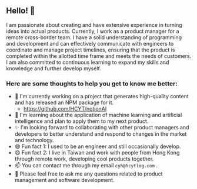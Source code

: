 ## Hello! 👋
I am passionate about creating and have extensive experience in turning ideas into actual products. Currently, I work as a product manager for a remote cross-border team. I have a solid understanding of programming and development and can effectively communicate with engineers to coordinate and manage project timelines, ensuring that the product is completed within the allotted time frame and meets the needs of customers. I am also committed to continuous learning to expand my skills and knowledge and further develop myself.

### Here are some thoughts to help you get to know me better:

- 🔭 I'm currently working on a project that generates high-quality content and has released an NPM package for it.
  - https://github.com/HCYT/notionAI 
- 🌱 I'm learning about the application of machine learning and artificial intelligence and plan to apply them to my next product.
- ✨ I'm looking forward to collaborating with other product managers and developers to better understand and respond to changes in the market and technology.
- 😄 Fun fact 1: I used to be an engineer and still occasionally develop.
- 😄 Fun fact 2: I live in Taiwan and work with people from Hong Kong through remote work, developing cool products together.
- 📫 You can contact me through my email `cyh@hcytlog.com` .
- 💬 Please feel free to ask me any questions related to product management and software development.
